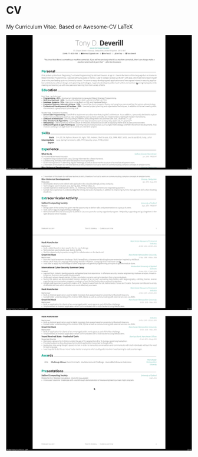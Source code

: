 # CV
My Curriculum Vitae. Based on Awesome-CV LaTeX

![alt tag](https://raw.githubusercontent.com/devtony72/CV/master/cv1.jpg)

![alt tag](https://raw.githubusercontent.com/devtony72/CV/master/cv2.jpg)

![alt tag](https://raw.githubusercontent.com/devtony72/CV/master/cv3.jpg)
